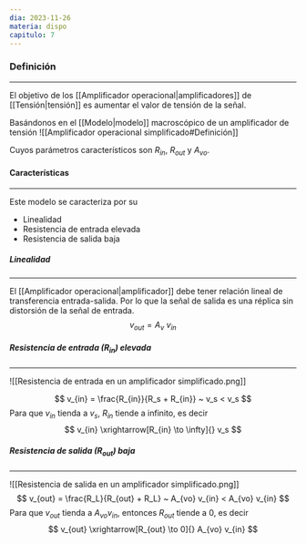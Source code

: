 ```yaml
---
dia: 2023-11-26
materia: dispo
capitulo: 7
---
```

### Definición
---
El objetivo de los [[Amplificador operacional|amplificadores]] de [[Tensión|tensión]] es aumentar el valor de tensión de la señal.

Basándonos en el [[Modelo|modelo]] macroscópico de un amplificador de tensión
![[Amplificador operacional simplificado#Definición]]

Cuyos parámetros característicos son $R_{in}$, $R_{out}$ y $A_{vo}$.
#### Características
---
Este modelo se caracteriza por su 
* Linealidad
* Resistencia de entrada elevada
* Resistencia de salida baja

##### Linealidad
---
El [[Amplificador operacional|amplificador]] debe tener relación lineal de transferencia entrada-salida. Por lo que la señal de salida es una réplica sin distorsión de la señal de entrada. $$ v_{out} = A_v ~ v_{in} $$
##### Resistencia de entrada ($R_{in}$) elevada
---
![[Resistencia de entrada en un amplificador simplificado.png]]

$$ v_{in} = \frac{R_{in}}{R_s + R_{in}} ~ v_s < v_s $$
Para que $v_{in}$ tienda a $v_s$, $R_{in}$ tiende a infinito, es decir $$ v_{in} \xrightarrow[R_{in} \to \infty]{} v_s $$
##### Resistencia de salida ($R_{out}$) baja
---
![[Resistencia de salida en un amplificador simplificado.png]]
$$ v_{out} = \frac{R_L}{R_{out} + R_L} ~ A_{vo} v_{in} < A_{vo} v_{in} $$
Para que $v_{out}$ tienda a $A_{vo} v_{in}$, entonces $R_{out}$ tiende a 0, es decir $$ v_{out} \xrightarrow[R_{out} \to 0]{} A_{vo} v_{in} $$
